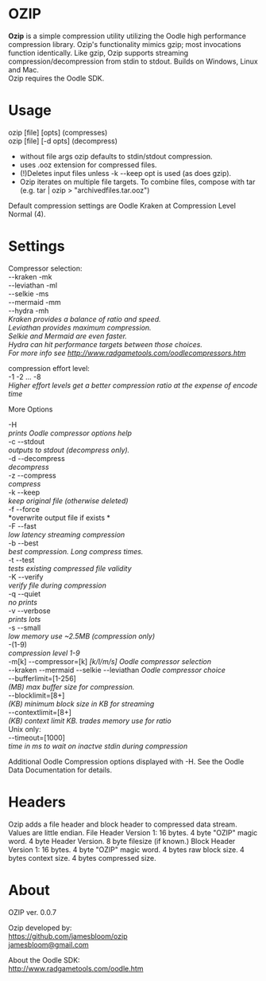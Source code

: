 # OZIP
**Ozip** is a simple compression utility utilizing the Oodle high performance compression library.  Ozip's functionality mimics gzip; most invocations function identically. Like gzip, Ozip supports streaming compression/decompression from stdin to stdout. Builds on Windows, Linux and Mac.  
Ozip requires the Oodle SDK.  
# Usage    

ozip [file] [opts]             (compresses)  
ozip [file] [-d opts]          (decompress)  

* without file args ozip defaults to stdin/stdout compression.  
* uses .ooz extension for compressed files.  
* (!)Deletes input files unless -k --keep opt is used (as does gzip).  
* Ozip iterates on multiple file targets. To combine files, compose with tar (e.g. tar <files> | ozip > "archivedfiles.tar.ooz")

Default compression settings are Oodle Kraken at Compression Level Normal (4).  

# Settings  
Compressor selection:  
                      --kraken -mk  
                      --leviathan -ml  
                      --selkie -ms  
                       --mermaid -mm  
               	       --hydra -mh  
*Kraken provides a balance of ratio and speed.   
Leviathan provides maximum compression.    
Selkie and Mermaid are even faster.                    
Hydra can hit performance targets between those choices.  
For more info see http://www.radgametools.com/oodlecompressors.htm*  

		       
compression effort level:     
          -1 -2  ...  -8  
*Higher effort levels get a better compression ratio at the expense of encode time*

More Options  
  
-H                     
*prints Oodle compressor options help*  
-c --stdout	        
*outputs to stdout (decompress only).*    
-d --decompress         
*decompress*   
-z --compress           
*compress*  
-k --keep               
*keep original file (otherwise deleted)*      
-f --force              
*overwrite output file if exists *  
-F --fast              
*low latency streaming compression*  
-b --best              
*best compression. Long compress times.*  
-t --test              
*tests existing compressed file validity*    
-K --verify           
*verify file during compression*     
-q --quiet           
*no prints*  
-v --verbose         
*prints lots*  
-s --small          
*low memory use ~2.5MB  (compression only)*   
-(1-9)	                
*compression level 1-9*  
-m[k] --compressor=[k] 
*[k/l/m/s] Oodle compressor selection*  
--kraken --mermaid --selkie --leviathan     *Oodle compressor choice*    
--bufferlimit=[1-256]  
*(MB) max buffer size for compression.*  
--blocklimit=[8+]      
*(KB) minimum block size in KB for streaming*  
--contextlimit=[8+]     
*(KB) context limit KB. trades memory use for ratio*   
Unix only:   
--timeout=[1000]        
*time in ms to wait on inactve stdin during compression*  


Additional Oodle Compression options displayed with -H. See the Oodle Data Documentation for details.   

# Headers 

Ozip adds a file header and block header to compressed data stream. Values are little endian.
File Header Version 1:   16 bytes.    4 byte "OZIP" magic word. 4 byte Header Version. 8 byte filesize (if known.)
Block Header Version 1:  16 bytes.    4 byte "OZIP" magic word. 4 bytes raw block size. 4 bytes context size. 4 bytes compressed size.

# About   
OZIP ver. 0.0.7   

Ozip developed by:   
https://github.com/jamesbloom/ozip   
jamesbloom@gmail.com    
    
About the Oodle SDK:    
http://www.radgametools.com/oodle.htm   
    
